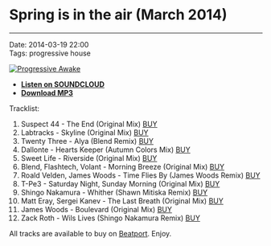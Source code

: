 # Spring is in the air (March 2014)

----

Date: 2014-03-19 22:00  
Tags: progressive house  

[![Progressive Awake](https://drive.google.com/uc?export=download&id=0B1aIvu0NI6o4YlJ4RVJLUWU4R3c)](https://soundcloud.com/progressive-awake/spring-is-in-the-air-march-2014)

* [**Listen on SOUNDCLOUD**](https://soundcloud.com/progressive-awake/spring-is-in-the-air-march-2014)
* [**Download MP3**](https://1drv.ms/u/s!AmzuuXrjf51v2LMAHf6Z2rZ6N9s4Ug)

Tracklist:

1. Suspect 44 - The End (Original Mix) <a href="http://www.beatport.com/track/the-end-original-mix/4752993" target="_blank">BUY</a>
2. Labtracks - Skyline (Original Mix) <a href="http://www.beatport.com/release/skyline/1080206" target="_blank">BUY</a>
3. Twenty Three - Alya (Blend Remix) <a href="http://www.beatport.com/track/alya-blend-remix/4990147" target="_blank">BUY</a>
4. Dallonte - Hearts Keeper (Autumn Colors Mix) <a href="http://www.beatport.com/release/hearts-keeper/1135586" target="_blank">BUY</a>
5. Sweet Life - Riverside (Original Mix) <a href="http://www.beatport.com/track/riverside-original-mix/1810919" target="_blank">BUY</a>
6. Blend, Flashtech, Volant - Morning Breeze (Original Mix) <a href="http://www.beatport.com/track/morning-breeze-original-mix/5191278" target="_blank">BUY</a>
7. Roald Velden, James Woods - Time Flies By (James Woods Remix) <a href="http://www.beatport.com/track/time-flies-by-james-woods-remix/4302052" target="_blank">BUY</a>
8. T-Pe3 - Saturday Night, Sunday Morning (Original Mix) <a href="http://www.beatport.com/track/saturday-night-sunday-morning-original-mix/2031413" target="_blank">BUY</a>
9. Shingo Nakamura - Whither (Shawn Mitiska Remix) <a href="http://www.beatport.com/track/whither-shawn-mitiska-remix/3943236" target="_blank">BUY</a>
10. Matt Eray, Sergei Kanev - The Last Breath (Original Mix) <a href="http://www.beatport.com/track/the-last-breath-original-mix/5025705" target="_blank">BUY</a>
11. James Woods - Boulevard (Original Mix) <a href="http://www.beatport.com/release/boulevard/1221988" target="_blank">BUY</a>
12. Zack Roth - Wils Lives (Shingo Nakamura Remix) <a href="http://www.beatport.com/track/wils-lives-shingo-nakamura-remix/4989281" target="_blank">BUY</a>

All tracks are available to buy on <a href="http://beatport.com/" target="_ blank">Beatport</a>.
Enjoy.
